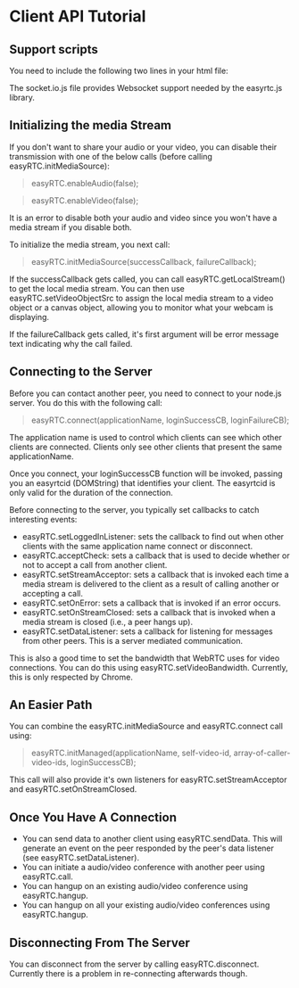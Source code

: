 Client API Tutorial
====================

Support scripts
---------------

You need to include the following two lines in your html file:

 >   <script src="/socket.io/socket.io.js"></script>
 
 >   <script type="text/javascript" src="js/easyrtc.js"></script>            

The socket.io.js file provides Websocket support needed by the easyrtc.js library.

Initializing the media Stream
-----------------------------
If you don't want to share your audio or your video, you can disable their transmission with one of the below calls (before calling easyRTC.initMediaSource):

>    easyRTC.enableAudio(false);

>    easyRTC.enableVideo(false);

It is an error to disable both your audio and video since you won't have a media stream if you disable both.

To initialize the media stream, you next call: 

>    easyRTC.initMediaSource(successCallback, failureCallback);

If the successCallback gets called, you can call easyRTC.getLocalStream() to get the local media stream. 
You can then use easyRTC.setVideoObjectSrc to assign the local media stream to a video object or a canvas object, allowing you to monitor what your webcam is displaying.

If the failureCallback gets called, it's first argument will be error message text indicating why the call failed.


Connecting to the Server
------------------------

Before you can contact another peer, you need to connect to your node.js server. 
You do this with the following call:

>    easyRTC.connect(applicationName, loginSuccessCB, loginFailureCB);

The application name is used to control which clients can see which other clients are connected. 
Clients only see other clients that present the same applicationName.
    
Once you connect, your loginSuccessCB function will be invoked, passing you an easyrtcid (DOMString) that identifies your client. 
The easyrtcid is only valid for the duration of the connection. 

Before connecting to the server, you typically set callbacks to catch interesting events:

+ easyRTC.setLoggedInListener: sets the callback to find out when other clients with the same application name
   connect or disconnect. 
+ easyRTC.acceptCheck: sets a callback that is used to decide whether or not to accept a call from another client.   
+ easyRTC.setStreamAcceptor: sets a callback that is invoked each time 
   a media stream is delivered to the client as a result of calling another or accepting a call.    
+ easyRTC.setOnError: sets a callback that is invoked if an error occurs.    
+ easyRTC.setOnStreamClosed: sets a callback that is invoked when a media stream is closed (i.e., a peer hangs up).
+ easyRTC.setDataListener: sets a callback for listening for messages from other peers. This is a server mediated communication.


This is also a good time to set the bandwidth that WebRTC uses for video connections. 
You can do this using easyRTC.setVideoBandwidth. Currently, this is only respected by Chrome.

An Easier Path
--------------
You can combine the easyRTC.initMediaSource and easyRTC.connect call using:

>    easyRTC.initManaged(applicationName, self-video-id,  array-of-caller-video-ids, loginSuccessCB);    

This call will also provide it's own listeners for easyRTC.setStreamAcceptor and easyRTC.setOnStreamClosed. 

Once You Have A Connection
--------------------------

+ You can send data to another client using easyRTC.sendData. This will generate an event on the
 peer responded by the peer's data listener (see easyRTC.setDataListener).
+ You can initiate a audio/video conference with another peer using easyRTC.call.               
+ You can hangup on an existing audio/video conference using easyRTC.hangup.
+ You can hangup on all your existing audio/video conferences using easyRTC.hangup.

Disconnecting From The Server
-----------------------------
You can disconnect from the server by calling easyRTC.disconnect. 
Currently there is a problem in re-connecting afterwards though.
